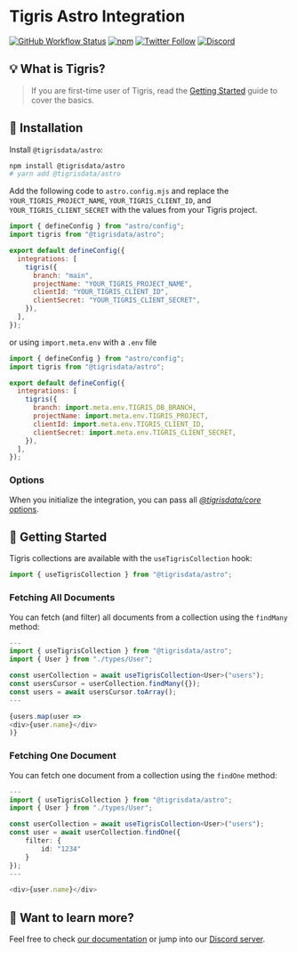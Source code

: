 # Tigris Astro Integration

[![GitHub Workflow Status](https://img.shields.io/github/actions/workflow/status/tigrisdata/tigris-astro/CI.yml?label=build&logo=github)](https://github.com/tigrisdata/tigris-astro/actions/workflows/CI.yml) [![npm](https://img.shields.io/npm/v/@tigrisdata/astro?logo=npm&logoColor=white)](https://www.npmjs.com/package/@tigrisdata/astro) [![Twitter Follow](https://img.shields.io/twitter/follow/tigrisdata?style=social)](https://twitter.com/tigrisdata) [![Discord](https://img.shields.io/discord/1033842669983633488?color=%23596fff&label=Discord&logo=discord&logoColor=%23ffffff)](https://tigris.dev/discord)

## 💡 What is Tigris?

> If you are first-time user of Tigris, read the [Getting Started](https://www.tigrisdata.com/docs/quickstarts/quickstart-typescript/?utm_source=github.com&utm_medium=readme&utm_campaign=tigris-astro) guide to cover the basics.

## 🔨 Installation

Install `@tigrisdata/astro`:

```bash
npm install @tigrisdata/astro
# yarn add @tigrisdata/astro
```

Add the following code to `astro.config.mjs` and replace the `YOUR_TIGRIS_PROJECT_NAME`, `YOUR_TIGRIS_CLIENT_ID`, and `YOUR_TIGRIS_CLIENT_SECRET` with the values from your Tigris project.

```js
import { defineConfig } from "astro/config";
import tigris from "@tigrisdata/astro";

export default defineConfig({
  integrations: [
    tigris({
      branch: "main",
      projectName: "YOUR_TIGRIS_PROJECT_NAME",
      clientId: "YOUR_TIGRIS_CLIENT_ID",
      clientSecret: "YOUR_TIGRIS_CLIENT_SECRET",
    }),
  ],
});
```
or using `import.meta.env` with a `.env` file

```js
import { defineConfig } from "astro/config";
import tigris from "@tigrisdata/astro";

export default defineConfig({
  integrations: [
    tigris({
      branch: import.meta.env.TIGRIS_DB_BRANCH,
      projectName: import.meta.env.TIGRIS_PROJECT,
      clientId: import.meta.env.TIGRIS_CLIENT_ID,
      clientSecret: import.meta.env.TIGRIS_CLIENT_SECRET,
    }),
  ],
});
``` 
### Options

When you initialize the integration, you can pass all [_@tigrisdata/core_ options](https://github.com/tigrisdata/tigris-client-ts/blob/3db0f1383f8d384f726ff9a836535a58298127f5/src/tigris.ts#L45).

## 🚀 Getting Started

Tigris collections are available with the `useTigrisCollection` hook:

```ts
import { useTigrisCollection } from "@tigrisdata/astro";
```

### Fetching All Documents

You can fetch (and filter) all documents from a collection using the `findMany` method:

```ts
---
import { useTigrisCollection } from "@tigrisdata/astro";
import { User } from "./types/User";

const userCollection = await useTigrisCollection<User>("users");
const usersCursor = userCollection.findMany({});
const users = await usersCursor.toArray();
---

{users.map(user =>
<div>{user.name}</div>
)}
```

### Fetching One Document

You can fetch one document from a collection using the `findOne` method:

```ts
---
import { useTigrisCollection } from "@tigrisdata/astro";
import { User } from "./types/User";

const userCollection = await useTigrisCollection<User>("users");
const user = await userCollection.findOne({
    filter: {
        id: "1234"
    }
});
---

<div>{user.name}</div>
```

## 👀 Want to learn more?

Feel free to check [our documentation](https://www.tigrisdata.com/docs/) or jump into our [Discord server](https://tigris.dev/discord).
